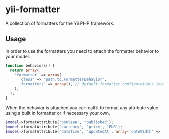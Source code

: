 yii-formatter
=============

A collection of formatters for the Yii PHP framework.

## Usage

In order to use the formatters you need to attach the formatter behavior to your model.

```php
function behaviors() {
  return array(
    'formatter' => array(
      'class' => 'path.to.FormatterBehavior',
      'formatters' => array(), // default formatter configurations (name=>config)
    ),
  );
}
```

When the behavior is attached you can call it to format any attribute value using a built in formatter or if necessary your own.

```php
$model->formatAttribute('boolean', 'published');
$model->formatAttribute('currency', 'price', 'EUR');
$model->formatAttribute('dateTime', 'updatedAt', array('dateWidth' => 'short', 'timeWidth' => 'short'));
```
